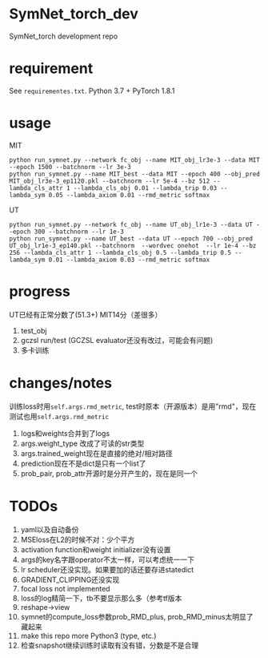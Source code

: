 # SymNet_torch_dev
SymNet_torch development repo

# requirement

See `requirementes.txt`. Python 3.7 + PyTorch 1.8.1

# usage


MIT

    python run_symnet.py --network fc_obj --name MIT_obj_lr3e-3 --data MIT --epoch 1500 --batchnorm --lr 3e-3
    python run_symnet.py --name MIT_best --data MIT --epoch 400 --obj_pred MIT_obj_lr3e-3_ep1120.pkl --batchnorm --lr 5e-4 --bz 512 --lambda_cls_attr 1 --lambda_cls_obj 0.01 --lambda_trip 0.03 --lambda_sym 0.05 --lambda_axiom 0.01 --rmd_metric softmax
    

UT

    python run_symnet.py --network fc_obj --name UT_obj_lr1e-3 --data UT --epoch 300 --batchnorm --lr 1e-3
    python run_symnet.py --name UT_best --data UT --epoch 700 --obj_pred UT_obj_lr1e-3_ep140.pkl --batchnorm  --wordvec onehot  --lr 1e-4 --bz 256 --lambda_cls_attr 1 --lambda_cls_obj 0.5 --lambda_trip 0.5 --lambda_sym 0.01 --lambda_axiom 0.03 --rmd_metric softmax


# progress

UT已经有正常分数了(51.3+)
MIT14分（差很多）


1. test_obj
2. gczsl run/test (GCZSL evaluator还没有改过，可能会有问题)
3. 多卡训练


# changes/notes

训练loss时用`self.args.rmd_metric`, test时原本（开源版本）是用"rmd"，现在测试也用`self.args.rmd_metric`

1. logs和weights合并到了logs
2. args.weight_type 改成了可读的str类型
3. args.trained_weight现在是直接的绝对/相对路径
4. prediction现在不是dict是只有一个list了
5. prob_pair, prob_attr开源时是分开产生的，现在是同一个


# TODOs

1. yaml以及自动备份
0. MSEloss在L2的时候不对：少个平方
1. activation function和weight initializer没有设置
3. args的key名字跟operator不太一样，可以考虑统一一下
7. lr scheduler还没实现。如果要加的话还要存进statedict
8. GRADIENT_CLIPPING还没实现
9. focal loss not implemented
10. loss的log精简一下，tb不要显示那么多（参考tf版本
11. reshape->view
12. symnet的compute_loss参数prob_RMD_plus, prob_RMD_minus太明显了 藏起来
13. make this repo more Python3 (type, etc.)
0. 检查snapshot继续训练时读取有没有错，分数是不是合理